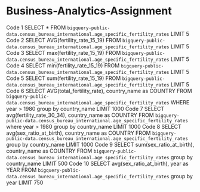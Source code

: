 # Business-Analytics-Assignment
Code 1
SELECT *  FROM `bigquery-public-data.census_bureau_international.age_specific_fertility_rates` LIMIT 5
Code 2
SELECT AVG(fertility_rate_15_19)  FROM `bigquery-public-data.census_bureau_international.age_specific_fertility_rates` LIMIT 5
Code 3
SELECT max(fertility_rate_15_19)  FROM `bigquery-public-data.census_bureau_international.age_specific_fertility_rates` LIMIT 5
Code 4
SELECT min(fertility_rate_15_19)  FROM `bigquery-public-data.census_bureau_international.age_specific_fertility_rates` LIMIT 5
Code 5
SELECT sum(fertility_rate_15_19)  FROM `bigquery-public-data.census_bureau_international.age_specific_fertility_rates` LIMIT 5
Code 6
SELECT AVG(total_fertility_rate), country_name as COUNTRY  FROM `bigquery-public-data.census_bureau_international.age_specific_fertility_rates` 
WHERE year > 1980
group by country_name
LIMIT 1000
Code 7
SELECT avg(fertility_rate_30_34), country_name as COUNTRY FROM `bigquery-public-data.census_bureau_international.age_specific_fertility_rates` 
where year > 1980
group by country_name
LIMIT 1000
Code 8
SELECT avg(sex_ratio_at_birth), country_name as COUNTRY FROM `bigquery-public-data.census_bureau_international.age_specific_fertility_rates`
group by country_name
LIMIT 1000
Code 9
SELECT sum(sex_ratio_at_birth), country_name as COUNTRY FROM `bigquery-public-data.census_bureau_international.age_specific_fertility_rates`
group by country_name
LIMIT 500
Code 10
SELECT avg(sex_ratio_at_birth), year as YEAR FROM `bigquery-public-data.census_bureau_international.age_specific_fertility_rates`
group by year
LIMIT 750
